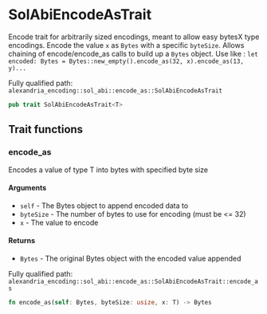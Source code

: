# SolAbiEncodeAsTrait

Encode trait for arbitrarily sized encodings, meant to allow easy bytesX type encodings. Encode the value `x` as `Bytes` with a specific `byteSize`. Allows chaining of encode/encode_as calls to build up a `Bytes` object. Use like : `let encoded: Bytes = Bytes::new_empty().encode_as(32, x).encode_as(13, y)...`

Fully qualified path: `alexandria_encoding::sol_abi::encode_as::SolAbiEncodeAsTrait`

```rust
pub trait SolAbiEncodeAsTrait<T>
```

## Trait functions

### encode_as

Encodes a value of type T into bytes with specified byte size

#### Arguments

- `self` - The Bytes object to append encoded data to
- `byteSize` - The number of bytes to use for encoding (must be <= 32)
- `x` - The value to encode

#### Returns

- `Bytes` - The original Bytes object with the encoded value appended

Fully qualified path: `alexandria_encoding::sol_abi::encode_as::SolAbiEncodeAsTrait::encode_as`

```rust
fn encode_as(self: Bytes, byteSize: usize, x: T) -> Bytes
```
